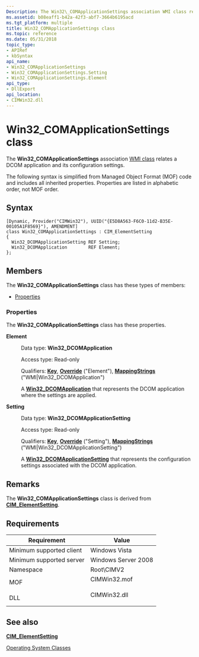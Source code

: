 ```yaml
---
Description: The Win32\_COMApplicationSettings association WMI class relates a DCOM application and its configuration settings.
ms.assetid: b08eaff1-b42a-42f3-abf7-3664b6195acd
ms.tgt_platform: multiple
title: Win32_COMApplicationSettings class
ms.topic: reference
ms.date: 05/31/2018
topic_type: 
- APIRef
- kbSyntax
api_name: 
- Win32_COMApplicationSettings
- Win32_COMApplicationSettings.Setting
- Win32_COMApplicationSettings.Element
api_type: 
- DllExport
api_location: 
- CIMWin32.dll
---
```


# Win32\_COMApplicationSettings class

The **Win32\_COMApplicationSettings** association [WMI class](/windows/desktop/WmiSdk/retrieving-a-class) relates a DCOM application and its configuration settings.

The following syntax is simplified from Managed Object Format (MOF) code and includes all inherited properties. Properties are listed in alphabetic order, not MOF order.

## Syntax

``` syntax
[Dynamic, Provider("CIMWin32"), UUID("{E5D8A563-F6C0-11d2-B35E-00105A1F8569}"), AMENDMENT]
class Win32_COMApplicationSettings : CIM_ElementSetting
{
  Win32_DCOMApplicationSetting REF Setting;
  Win32_DCOMApplication        REF Element;
};
```

## Members

The **Win32\_COMApplicationSettings** class has these types of members:

-   [Properties](#properties)

### Properties

The **Win32\_COMApplicationSettings** class has these properties.

<dl> <dt>

**Element**
</dt> <dd> <dl> <dt>

Data type: **Win32\_DCOMApplication**
</dt> <dt>

Access type: Read-only
</dt> <dt>

Qualifiers: [**Key**](/windows/desktop/WmiSdk/key-qualifier), [**Override**](/windows/desktop/WmiSdk/standard-qualifiers) ("Element"), [**MappingStrings**](/windows/desktop/WmiSdk/standard-qualifiers) ("WMI\|Win32\_DCOMApplication")
</dt> </dl>

A [**Win32\_DCOMApplication**](win32-dcomapplication.md) that represents the DCOM application where the settings are applied.

</dd> <dt>

**Setting**
</dt> <dd> <dl> <dt>

Data type: **Win32\_DCOMApplicationSetting**
</dt> <dt>

Access type: Read-only
</dt> <dt>

Qualifiers: [**Key**](/windows/desktop/WmiSdk/key-qualifier), [**Override**](/windows/desktop/WmiSdk/standard-qualifiers) ("Setting"), [**MappingStrings**](/windows/desktop/WmiSdk/standard-qualifiers) ("WMI\|Win32\_DCOMApplicationSetting")
</dt> </dl>

A [**Win32\_DCOMApplicationSetting**](win32-dcomapplicationsetting.md) that represents the configuration settings associated with the DCOM application.

</dd> </dl>

## Remarks

The **Win32\_COMApplicationSettings** class is derived from [**CIM\_ElementSetting**](cim-elementsetting.md).

## Requirements



| Requirement | Value |
|-------------------------------------|-----------------------------------------------------------------------------------------|
| Minimum supported client<br/> | Windows Vista<br/>                                                                |
| Minimum supported server<br/> | Windows Server 2008<br/>                                                          |
| Namespace<br/>                | Root\\CIMV2<br/>                                                                  |
| MOF<br/>                      | <dl> <dt>CIMWin32.mof</dt> </dl> |
| DLL<br/>                      | <dl> <dt>CIMWin32.dll</dt> </dl> |



## See also

<dl> <dt>

[**CIM\_ElementSetting**](cim-elementsetting.md)
</dt> <dt>

[Operating System Classes](/previous-versions//aa392727(v=vs.85))
</dt> </dl>

 

